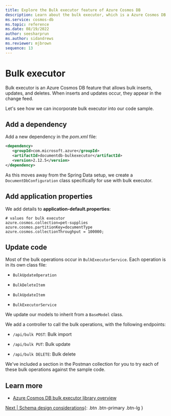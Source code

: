 ```yaml
---
title: Explore the Bulk executor feature of Azure Cosmos DB
description: Learn about the bulk executor, which is a Azure Cosmos DB feature that allows bulk inserts, updates, and deletes.
ms.service: cosmos-db
ms.topic: reference
ms.date: 08/19/2022
author: seesharprun
ms.author: sidandrews
ms.reviewer: mjbrown
sequence: 13
---
```


# Bulk executor

 Bulk executor is an Azure Cosmos DB feature that allows bulk inserts, updates, and deletes. When inserts and updates occur, they appear in the change feed.

Let's see how we can incorporate bulk executor into our code sample.

## Add a dependency

Add a new dependency in the *pom.xml* file:

```xml
<dependency>
   <groupId>com.microsoft.azure</groupId>
   <artifactId>documentdb-bulkexecutor</artifactId>
   <version>2.12.5</version>
</dependency>
```

As this moves away from the Spring Data setup, we create a `DocumentDbConfiguration` class specifically for use with bulk executor.

## Add application properties

We add details to **application-default.properties**:

```properties
# values for bulk executor
azure.cosmos.collection=pet-supplies
azure.cosmos.partitionKey=documentType
azure.cosmos.collectionThroughput = 100000;
```

## Update code

Most of the bulk operations occur in `BulkExecutorService`. Each operation is in its own class file:

- `BulkUpdateOperation`

- `BulkDeleteItem`

- `BulkUpdateItem`

- `BulkExecutorService`

We update our models to inherit from a `BaseModel` class.

We add a controller to call the bulk operations, with the following endpoints:

- `/api/bulk POST`: Bulk import

- `/api/bulk PUT`: Bulk update

- `/api/bulk DELETE`: Bulk delete

We've included a section in the Postman collection for you to try each of these bulk operations against the sample code.

## Learn more

- [Azure Cosmos DB bulk executor library overview](https://docs.microsoft.com/azure/cosmos-db/bulk-executor-overview)

[Next &#124; Schema design considerations](schema-considerations.md){: .btn .btn-primary .btn-lg }
